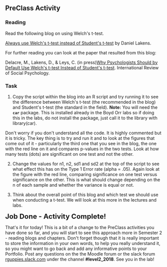 
## PreClass Activity

### Reading

Read the following blog on using Welch's t-test. 

<a href = "https://daniellakens.blogspot.co.uk/2015/01/always-use-welchs-t-test-instead-of.html" target = "_blank">Always use Welch's t-test instead of Student's t-test</a> by Daniel Lakens.

For further reading you can look at the paper that resulted from this blog:

Delacre, M., Lakens, D., & Leys, C. (in press)<a href = "https://osf.io/sbp6k/" target = "_blank">Why Psychologists Should by Default Use Welch's t-test Instead of Student's t-test</a>. International Review of Social Psychology.

### Task

1. Copy the script within the blog into an R script and try running it to see the difference between Welch's t-test (the recommended in the blog) and Student's t-test (the standard in the field). **Note:** You will need the **`car`** package. This is installed already in the Boyd Orr labs so if doing this in the labs, do not install the package, just call it to the library with library(car).

Don't worry if you don't understand all the code. It is highly commented but it is tricky.  The key thing is to try and run it and to look at the figures that come out of it - particularly the third one that you see in the blog, the one with the red line on it and compares p-values in the two tests. Look at how many tests (dots) are significant on one test and not the other.

2. Change the values for n1, n2, sd1 and sd2 at the top of the script to see what effect this has on the Type 1 Error rate (alpha = .05). Again look at the figure with the red line, comparing significance on one test versus significance on the other.  This is what should change depending on the n of each sample and whether the variance is equal or not.

3. Think about the overall point of this blog and which test we should use when conducting a t-test. We will look at this more in the lectures and labs.

<span style="font-size: 22px; font-weight: bold; color: var(--blue);">Job Done - Activity Complete!</span>

That's it for today! This is a bit of a change to the PreClass activities you have done so far, and you will start to see this approach more in Semester 2 - reading blogs and chapters.  Don't forget though that it is really important to store the information in your own words, to help you really understand it, so you might want to go back and add any informative points to your Portfolio. Post any questions on the the Moodle forum or the slack forum <a href = "https://rguppies.slack.com/" target = "_blank">rguppies.slack.com</a> under the channel **#level2_2018**. See you in the lab!
